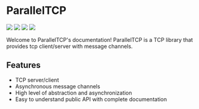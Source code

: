 # ParallelTCP

![](https://img.shields.io/badge/C%23-239120?style=for-the-badge&logo=c-sharp&logoColor=white)
[![](https://img.shields.io/badge/NuGet-004880?style=for-the-badge&logo=nuget&logoColor=white)](https://www.nuget.org/packages/ParallelTCP/)
[![](https://img.shields.io/github/workflow/status/Sharp0802/ParallelTCP/DocFX%20-%20Build%20and%20Publish?style=for-the-badge&label=wiki&logo=github)](https://sharp0802.github.io/ParallelTCP)
![](https://img.shields.io/github/workflow/status/Sharp0802/ParallelTCP/Nuget%20-%20Build%20and%20Publish/release?label=Publish&logo=nuget&style=for-the-badge)

Welcome to ParallelTCP's documentation!
ParallelTCP is a TCP library that provides tcp client/server with message channels.

## Features

- TCP server/client
- Asynchronous message channels
- High level of abstraction and asynchronization
- Easy to understand public API with complete documentation